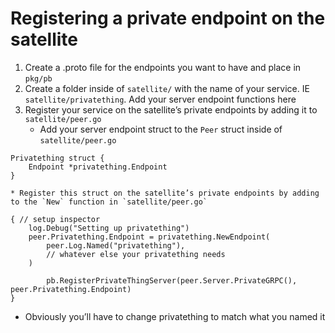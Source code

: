 # Registering a private endpoint on the satellite

1) Create a .proto file for the endpoints you want to have and place in `pkg/pb`
2) Create a folder inside of `satellite/` with the name of your service. IE `satellite/privatething`. Add your server endpoint functions here
3) Register your service on the satellite’s private endpoints by adding it to `satellite/peer.go`
    * Add your server endpoint struct to the `Peer` struct inside of `satellite/peer.go`

```golang
Privatething struct {
    Endpoint *privatething.Endpoint
}
```

    * Register this struct on the satellite’s private endpoints by adding to the `New` function in `satellite/peer.go`

```golang
{ // setup inspector
    log.Debug("Setting up privatething")
    peer.Privatething.Endpoint = privatething.NewEndpoint(
        peer.Log.Named("privatething"),
        // whatever else your privatething needs
    )

        pb.RegisterPrivateThingServer(peer.Server.PrivateGRPC(), peer.Privatething.Endpoint)
}
```

* Obviously you’ll have to change privatething to match what you named it
